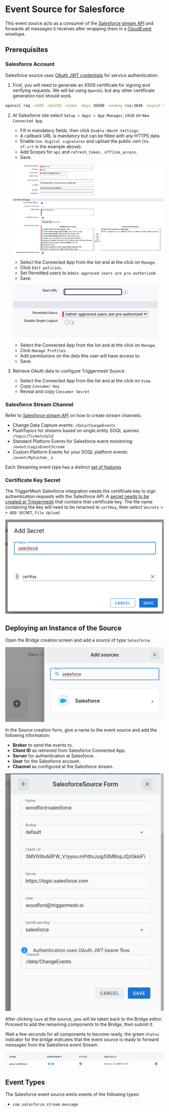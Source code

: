 # Event Source for Salesforce

This event source acts as a consumer of the [Salesforce stream API][salesforce-stream-api-docs] and forwards all messages it receives
after wrapping them in a [CloudEvent][ce] envelope.

## Prerequisites

### Salesforce Account

Salesforce source uses [OAuth JWT credentials][salesforce-oauth-jwt] for service authentication.

1. First, you will need to generate an X509 certificate for signing and verifying requests.
We will be using `OpenSSL` but any other certificate generation tool should work.

```sh
openssl req -x509 -sha256 -nodes -days 36500 -newkey rsa:2048 -keyout tm-sf.key -out tm-sf.crt
```

2. At Salesforce site select `Setup > Apps > App Manager`, click on `New Connected App`.

    - Fill in mandatory fields, then click `Enable OAuth Settings`.
    - A callback URL is mandatory but can be filled with any HTTPS data.
    - Enable `Use digital signatures` and upload the public cert (`tm-sf.crt` in the example above).
    - Add Scopes for `api` and `refresh_token, offline_access`.
    - Save.

    ![Salesforce connected app](../images/salesforce-source/salesforce-connected-app.png)

    - Select the Connected App from the list and at the click on `Manage`.
    - Click `Edit policies`.
    - Set Permitted users to `Admin approved users are pre-authorized`.
    - Save.

    ![Connected app policies](../images/salesforce-source/connected-app-policies.png)

    - Select the Connected App from the list and at the click on `Manage`.
    - Click `Manage Profiles`.
    - Add permissions on the data this user will have access to.
    - Save.

3. Retrieve OAuth data to configure Triggermesh Source.

   - Select the Connected App from the list and at the click on `View`.
   - Copy `Consumer Key`
   - Reveal and copy `Consumer Secret`

### Salesforce Stream Channel

Refer to [Salesforce stream API][salesforce-stream-api-docs] on how to create stream channels:

- Change Data Capture events: `/data/ChangeEvents`
- PushTopics for streams based on single entity SOQL queries: `/topic/TicketsSold`
- Standard Platform Events for Salesforce event monitoring: `/event/LoginEventStream`
- Custom Platform Events for your SOQL platform events: `/event/MyCustom__e`

Each Streaming event type has a distinct [set of features][salesroce-event-features]

### Certificate Key Secret

The TriggerMesh Salesforce integration needs the certificate key to sign authentication requests with the Salesforce API.
A [secret needs to be created at Triggermesh][tm-secret] that contains that certificate key.
The file name containing the key will need to be renamed to `certKey`, then select `Secrets` > `+ ADD SECRET`, `File Upload`

![Upload secret](../images/salesforce-source/file-upload-secret.png)

## Deploying an Instance of the Source

Open the Bridge creation screen and add a source of type `Salesforce`.

![Adding Salesforce source](../images/salesforce-source/salesforce-source.png)

In the Source creation form, give a name to the event source and add the following information:

- **Broker** to send the events to.
- **Client ID** as retrieved from Salesforce Connected App.
- **Server** for authentication at Salesforce.
- **User** for the Salesforce account.
- **Channel** as configured at the Salesforce stream.

![Salesforce source form](../images/salesforce-source/salesforce-source-form.png)

After clicking `Save` at the source, you will be taken back to the Bridge editor. Proceed to add the remaining components to the Bridge, then submit it.

Wait a few seconds for all components to become ready, the green `Status` indicator for the bridge indicates that the event source is ready to forward messages from the Salesforce event Stream.

![Bridge status](../images/salesforce-source/salesforce-bridge-ready.png)

## Event Types

The Salesforce event source emits events of the following types:

- `com.salesforce.stream.message`

[salesforce-stream-api-docs]: https://developer.salesforce.com/docs/atlas.en-us.api_streaming.meta/api_streaming/
[salesforce-oauth-jwt]: https://help.salesforce.com/articleView?id=remoteaccess_oauth_jwt_flow.htm
[salesroce-event-features]: https://developer.salesforce.com/docs/atlas.en-us.api_streaming.meta/api_streaming/event_comparison.htm
[ce]: https://cloudevents.io/

[tm-secret]: ../guides/secrets.md
